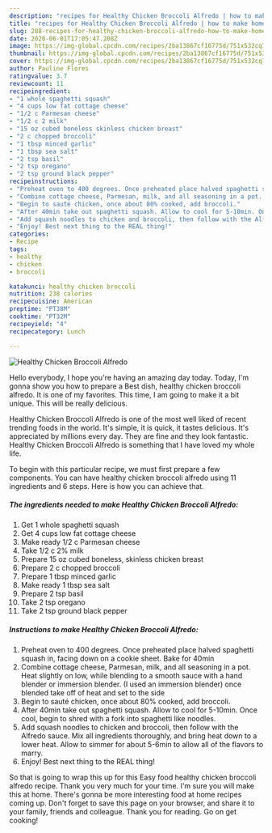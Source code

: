 ```yaml
---
description: "recipes for Healthy Chicken Broccoli Alfredo | how to make homemade Healthy Chicken Broccoli Alfredo"
title: "recipes for Healthy Chicken Broccoli Alfredo | how to make homemade Healthy Chicken Broccoli Alfredo"
slug: 288-recipes-for-healthy-chicken-broccoli-alfredo-how-to-make-homemade-healthy-chicken-broccoli-alfredo
date: 2020-06-01T17:05:47.208Z
image: https://img-global.cpcdn.com/recipes/2ba13867cf16775d/751x532cq70/healthy-chicken-broccoli-alfredo-recipe-main-photo.jpg
thumbnail: https://img-global.cpcdn.com/recipes/2ba13867cf16775d/751x532cq70/healthy-chicken-broccoli-alfredo-recipe-main-photo.jpg
cover: https://img-global.cpcdn.com/recipes/2ba13867cf16775d/751x532cq70/healthy-chicken-broccoli-alfredo-recipe-main-photo.jpg
author: Pauline Flores
ratingvalue: 3.7
reviewcount: 11
recipeingredient:
- "1 whole spaghetti squash"
- "4 cups low fat cottage cheese"
- "1/2 c Parmesan cheese"
- "1/2 c 2 milk"
- "15 oz cubed boneless skinless chicken breast"
- "2 c chopped broccoli"
- "1 tbsp minced garlic"
- "1 tbsp sea salt"
- "2 tsp basil"
- "2 tsp oregano"
- "2 tsp ground black pepper"
recipeinstructions:
- "Preheat oven to 400 degrees. Once preheated place halved spaghetti squash in, facing down on a cookie sheet. Bake for 40min"
- "Combine cottage cheese, Parmesan, milk, and all seasoning in a pot. Heat slightly on low, while blending to a smooth sauce with a hand blender or immersion blender. (I used an immersion blender) once blended take off of heat and set to the side"
- "Begin to sauté chicken, once about 80% cooked, add broccoli."
- "After 40min take out spaghetti squash. Allow to cool for 5-10min. Once cool, begin to shred with a fork into spaghetti like noodles."
- "Add squash noodles to chicken and broccoli, then follow with the Alfredo sauce. Mix all ingredients thoroughly, and bring heat down to a lower heat. Allow to simmer for about 5-6min to allow all of the flavors to marry."
- "Enjoy! Best next thing to the REAL thing!"
categories:
- Recipe
tags:
- healthy
- chicken
- broccoli

katakunci: healthy chicken broccoli 
nutrition: 238 calories
recipecuisine: American
preptime: "PT38M"
cooktime: "PT32M"
recipeyield: "4"
recipecategory: Lunch

---
```



![Healthy Chicken Broccoli Alfredo](https://img-global.cpcdn.com/recipes/2ba13867cf16775d/751x532cq70/healthy-chicken-broccoli-alfredo-recipe-main-photo.jpg)

Hello everybody, I hope you're having an amazing day today. Today, I'm gonna show you how to prepare a Best dish, healthy chicken broccoli alfredo. It is one of my favorites. This time, I am going to make it a bit unique. This will be really delicious.

Healthy Chicken Broccoli Alfredo is one of the most well liked of recent trending foods in the world. It's simple, it is quick, it tastes delicious. It's appreciated by millions every day. They are fine and they look fantastic. Healthy Chicken Broccoli Alfredo is something that I have loved my whole life.




To begin with this particular recipe, we must first prepare a few components. You can have healthy chicken broccoli alfredo using 11 ingredients and 6 steps. Here is how you can achieve that.

<!--inarticleads1-->

##### The ingredients needed to make Healthy Chicken Broccoli Alfredo:

1. Get 1 whole spaghetti squash
1. Get 4 cups low fat cottage cheese
1. Make ready 1/2 c Parmesan cheese
1. Take 1/2 c 2% milk
1. Prepare 15 oz cubed boneless, skinless chicken breast
1. Prepare 2 c chopped broccoli
1. Prepare 1 tbsp minced garlic
1. Make ready 1 tbsp sea salt
1. Prepare 2 tsp basil
1. Take 2 tsp oregano
1. Take 2 tsp ground black pepper




<!--inarticleads2-->

##### Instructions to make Healthy Chicken Broccoli Alfredo:

1. Preheat oven to 400 degrees. Once preheated place halved spaghetti squash in, facing down on a cookie sheet. Bake for 40min
1. Combine cottage cheese, Parmesan, milk, and all seasoning in a pot. Heat slightly on low, while blending to a smooth sauce with a hand blender or immersion blender. (I used an immersion blender) once blended take off of heat and set to the side
1. Begin to sauté chicken, once about 80% cooked, add broccoli.
1. After 40min take out spaghetti squash. Allow to cool for 5-10min. Once cool, begin to shred with a fork into spaghetti like noodles.
1. Add squash noodles to chicken and broccoli, then follow with the Alfredo sauce. Mix all ingredients thoroughly, and bring heat down to a lower heat. Allow to simmer for about 5-6min to allow all of the flavors to marry.
1. Enjoy! Best next thing to the REAL thing!




So that is going to wrap this up for this Easy food healthy chicken broccoli alfredo recipe. Thank you very much for your time. I'm sure you will make this at home. There's gonna be more interesting food at home recipes coming up. Don't forget to save this page on your browser, and share it to your family, friends and colleague. Thank you for reading. Go on get cooking!
